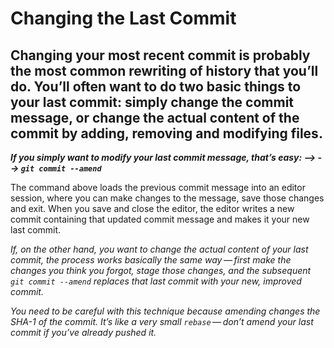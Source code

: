 # Changing the Last Commit

##  Changing your most recent commit is probably the most common rewriting of history that you’ll do. You’ll often want to do two basic things to your last commit: simply change the commit message, or change the actual content of the commit by adding, removing and modifying files.

___If you simply want to modify your last commit message, that’s easy: --> -->
```git commit --amend```___

The command above loads the previous commit message into an editor session, where you can make changes to the message, save those changes and exit. When you save and close the editor, the editor writes a new commit containing that updated commit message and makes it your new last commit.

_If, on the other hand, you want to change the actual content of your last commit, the process works basically the same way — first make the changes you think you forgot, stage those changes, and the subsequent ```git commit --amend``` replaces that last commit with your new, improved commit._

_You need to be careful with this technique because amending changes the SHA-1 of the commit. It’s like a very small ```rebase``` — don’t amend your last commit if you’ve already pushed it._
